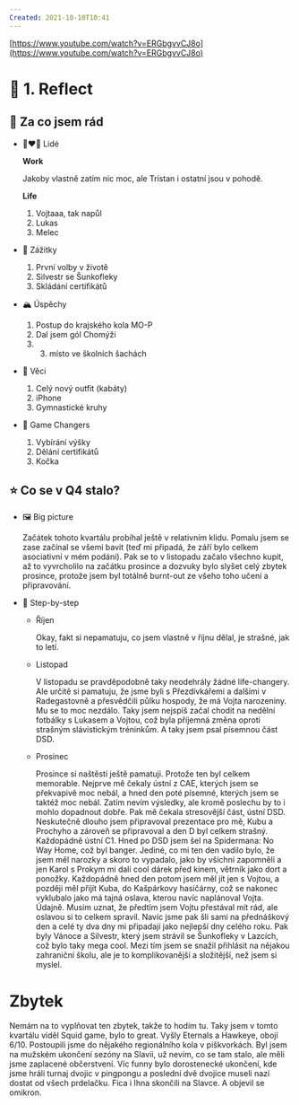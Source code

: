 ```yaml
---
Created: 2021-10-10T10:41
---
```

  
[https://www.youtube.com/watch?v=ERGbgvvCJ8o](https://www.youtube.com/watch?v=ERGbgvvCJ8o)
# 🤔 1. Reflect
## 🥰 Za co jsem rád
- 👩‍❤️‍👨 Lidé
    
    **Work**
    
    Jakoby vlastně zatím nic moc, ale Tristan i ostatní jsou v pohodě.
    
    **Life**
    
    1. Vojtaaa, tak napůl
    2. Lukas
    3. Melec
- 🕺 Zážitky
    1. První volby v životě
    2. Silvestr se Šunkofleky
    3. Skládání certifikátů
- 🏔 Úspěchy
    1. Postup do krajského kola MO-P
    2. Dal jsem gól Chomýži
    3. 3. místo ve školních šachách
- 🥩 Věci
    1. Celý nový outfit (kabáty)
    2. iPhone
    3. Gymnastické kruhy
- 🧠 Game Changers
    
    1. Vybírání výšky
    2. Dělání certifikátů
    3. Kočka
    
      
    
## ⭐ Co se v Q4 stalo?
- 🖼️ Big picture
    
    Začátek tohoto kvartálu probíhal ještě v relativním klidu. Pomalu jsem se zase začínal se všemi bavit (teď mi připadá, že září bylo celkem asociativní v mém podání). Pak se to v listopadu začalo všechno kupit, až to vyvrcholilo na začátku prosince a dozvuky bylo slyšet celý zbytek prosince, protože jsem byl totálně burnt-out ze všeho toho učení a připravování.
    
- 🦶 Step-by-step
    - Říjen
        
        Okay, fakt si nepamatuju, co jsem vlastně v říjnu dělal, je strašné, jak to letí.
        
    - Listopad
        
        V listopadu se pravděpodobně taky neodehrály žádné life-changery. Ale určitě si pamatuju, že jsme byli s Přezdívkářemi a dalšími v Radegastovně a přesvědčili půlku hospody, že má Vojta narozeniny. Mu se to moc nezdálo. Taky jsem nejspíš začal chodit na nedělní fotbálky s Lukasem a Vojtou, což byla příjemná změna oproti strašným slávistickým tréninkům. A taky jsem psal písemnou část DSD.
        
    - Prosinec
        
        Prosince si naštěstí ještě pamatuji. Protože ten byl celkem memorable. Nejprve mě čekaly ústní z CAE, kterých jsem se překvapivě moc nebál, a hned den poté písemné, kterých jsem se taktéž moc nebál. Zatím nevím výsledky, ale kromě poslechu by to i mohlo dopadnout dobře. Pak mě čekala stresovější část, ústní DSD. Neskutečně dlouho jsem připravoval prezentace pro mě, Kubu a Prochyho a zároveň se připravoval a den D byl celkem strašný. Každopádně ústní C1. Hned po DSD jsem šel na Spidermana: No Way Home, což byl banger. Jediné, co mi ten den vadilo bylo, že jsem měl narozky a skoro to vypadalo, jako by všichni zapomněli a jen Karol s Prokym mi dali cool dárek před kinem, větrník jako dort a ponožky. Každopádně hned den potom jsem měl jít jen s Vojtou, a později měl přijít Kuba, do Kašpárkovy hasičárny, což se nakonec vyklubalo jako má tajná oslava, kterou navíc naplánoval Vojta. Údajně. Musím uznat, že předtím jsem Vojtu přestával mít rád, ale oslavou si to celkem spravil. Navíc jsme pak šli sami na přednáškový den a celé ty dva dny mi připadají jako nejlepší dny celého roku. Pak byly Vánoce a Silvestr, který jsem strávil se Šunkofleky v Lazcích, což bylo taky mega cool. Mezi tím jsem se snažil přihlásit na nějakou zahraniční školu, ale je to komplikovanější a složitější, než jsem si myslel.
        
# Zbytek
Nemám na to vyplňovat ten zbytek, takže to hodím tu.
Taky jsem v tomto kvartálu viděl Squid game, bylo to great. Vyšly Eternals a Hawkeye, obojí 6/10. Postoupili jsme do nějakého regionálního kola v piškvorkách. Byl jsem na mužském ukončení sezóny na Slavii, už nevím, co se tam stalo, ale měli jsme zaplacené občerstvení. Víc funny bylo dorostenecké ukončení, kde jsme hráli turnaj dvojic v pingpongu a poslední dvě dvojice museli nazí dostat od všech prdelačku. Fica i Ihna skončili na Slavce. A objevil se omikron.